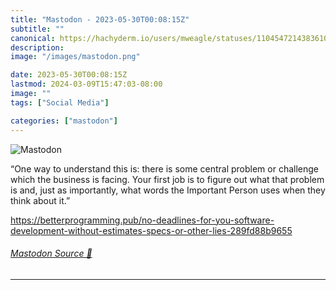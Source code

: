 ```yaml
---
title: "Mastodon - 2023-05-30T00:08:15Z"
subtitle: ""
canonical: https://hachyderm.io/users/mweagle/statuses/110454721438361063
description:
image: "/images/mastodon.png"

date: 2023-05-30T00:08:15Z
lastmod: 2024-03-09T15:47:03-08:00
image: ""
tags: ["Social Media"]

categories: ["mastodon"]
---
```

![Mastodon](/images/mastodon.png)

<p>“One way to understand this is: there is some central problem or challenge which the business is facing. Your first job is to figure out what that problem is and, just as importantly, what words the Important Person uses when they think about it.”</p><p><a href="https://betterprogramming.pub/no-deadlines-for-you-software-development-without-estimates-specs-or-other-lies-289fd88b9655" target="_blank" rel="nofollow noopener noreferrer" translate="no"><span class="invisible">https://</span><span class="ellipsis">betterprogramming.pub/no-deadl</span><span class="invisible">ines-for-you-software-development-without-estimates-specs-or-other-lies-289fd88b9655</span></a></p>


###### [Mastodon Source 🐘](https://hachyderm.io/@mweagle/110454721438361063)

___
